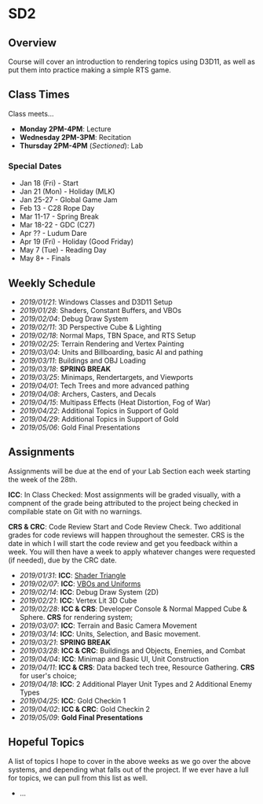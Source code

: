SD2
======

## Overview
Course will cover an introduction to rendering topics using D3D11, as well as put them into practice making a simple RTS game.

## Class Times
Class meets...

- **Monday 2PM-4PM**:  Lecture
- **Wednesday 2PM-3PM**:  Recitation 
- **Thursday 2PM-4PM** (*Sectioned*): Lab

### Special Dates
- Jan 18 (Fri) - Start
- Jan 21 (Mon) - Holiday (MLK)
- Jan 25-27    - Global Game Jam
- Feb 13       - C28 Rope Day
- Mar 11-17    - Spring Break
- Mar 18-22    - GDC (C27)
- Apr ??       - Ludum Dare
- Apr 19 (Fri) - Holiday (Good Friday)
- May 7  (Tue) - Reading Day
- May 8+       - Finals

## Weekly Schedule
- *2019/01/21*: Windows Classes and D3D11 Setup
- *2019/01/28*: Shaders, Constant Buffers, and VBOs
- *2019/02/04*: Debug Draw System 
- *2019/02/11*: 3D Perspective Cube & Lighting
- *2019/02/18*: Normal Maps, TBN Space, and RTS Setup
- *2019/02/25*: Terrain Rendering and Vertex Painting
- *2019/03/04*: Units and Billboarding, basic AI and pathing
- *2019/03/11*: Buildings and OBJ Loading
- *2019/03/18*: **SPRING BREAK**
- *2019/03/25*: Minimaps, Rendertargets, and Viewports 
- *2019/04/01*: Tech Trees and more advanced pathing  
- *2019/04/08*: Archers, Casters, and Decals 
- *2019/04/15*: Multipass Effects (Heat Distortion, Fog of War) 
- *2019/04/22*: Additional Topics in Support of Gold 
- *2019/04/29*: Additional Topics in Support of Gold
- *2019/05/06*: Gold Final Presentations 

## Assignments
Assignments will be due at the end of your Lab Section each week starting the week of the 28th. 

**ICC**: In Class Checked:  Most assignments will be graded visually, with a compnent of the grade being attributed to the project being checked in compilable state on Git with no warnings. 

**CRS & CRC**:  Code Review Start and Code Review Check.  Two additional grades for code reviews will happen throughout the semester.  CRS is the date in which I will start the code review and get you feedback within a week.  You will then have a week to apply whatever changes were requested (if needed), due by the CRC date.

- *2019/01/31*: **ICC**: [Shader Triangle](assignments/a01_setup/)
- *2019/02/07*: **ICC**: [VBOs and Uniforms](assignments/a02_buffers/)
- *2019/02/14*: **ICC**: Debug Draw System (2D)
- *2019/02/21*: **ICC**: Vertex Lit 3D Cube
- *2019/02/28*: **ICC & CRS**: Developer Console & Normal Mapped Cube & Sphere.  **CRS** for rendering system; 
- *2019/03/07*: **ICC**: Terrain and Basic Camera Movement
- *2019/03/14*: **ICC**: Units, Selection, and Basic movement. 
- *2019/03/21*: **SPRING BREAK**
- *2019/03/28*: **ICC & CRC**: Buildings and Objects, Enemies, and Combat
- *2019/04/04*: **ICC**: Minimap and Basic UI, Unit Construction
- *2019/04/11*: **ICC & CRS**: Data backed tech tree, Resource Gathering.  **CRS** for user's choice;
- *2019/04/18*: **ICC**: 2 Additional Player Unit Types and 2 Additional Enemy Types
- *2019/04/25*: **ICC**: Gold Checkin 1
- *2019/04/02*: **ICC & CRC**: Gold Checkin 2
- *2019/05/09*: **Gold Final Presentations** 


## Hopeful Topics
A list of topics I hope to cover in the above weeks as we go over the above systems, and depending what falls out of the project.  If we ever have a lull for topics, we can pull from this list as well. 

- ...
